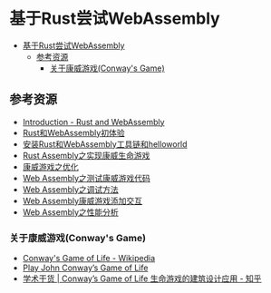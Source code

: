 # 基于Rust尝试WebAssembly

<!--ts-->
* [基于Rust尝试WebAssembly](#基于rust尝试webassembly)
   * [参考资源](#参考资源)
      * [关于康威游戏(Conway's Game)](#关于康威游戏conways-game)

<!-- Created by https://github.com/ekalinin/github-markdown-toc -->
<!-- Added by: runner, at: Tue Jul 12 11:42:36 UTC 2022 -->

<!--te-->

## 参考资源

- [Introduction - Rust and WebAssembly](https://rustwasm.github.io/docs/book/introduction.html)
- [Rust和WebAssembly初体验](https://web.archive.org/web/20220628021752/https://mp.weixin.qq.com/s/pEvCIZUmQkxBpgfG1IjWeQ)
- [安装Rust和WebAssembly工具链和helloworld](https://web.archive.org/web/20220628021759/https://mp.weixin.qq.com/s/yZ-oeM8gvqaDLxbyHMq3cQ)
- [Rust Assembly之实现康威生命游戏](https://web.archive.org/web/20220628021820/https://mp.weixin.qq.com/s/H-hXqMJ34rWgSGZU_WBBTA)
- [康威游戏之优化](https://web.archive.org/web/20220628021845/https://mp.weixin.qq.com/s/RINEWLkLOXEAbzw_ZuZiyA)
- [Web Assembly之测试康威游戏代码](https://web.archive.org/web/20220628021902/https://mp.weixin.qq.com/s/Y_PL_rhLzdv4yXFNjrRNgw)
- [Web Assembly之调试方法](https://web.archive.org/web/20220628021918/https://mp.weixin.qq.com/s/8GcasoM-K-T9EXY7LMuKnQ)
- [Web Assembly康威游戏添加交互](https://web.archive.org/web/20220628063042/https://mp.weixin.qq.com/s/3nn8on2ubRccgZxM8h2TJQ)
- [Web Assembly之性能分析](https://web.archive.org/web/20220628021938/https://mp.weixin.qq.com/s/t00GVCtN6iDKqlCi7zcA1A)

### 关于康威游戏(Conway's Game)

- [Conway's Game of Life - Wikipedia](https://en.wikipedia.org/wiki/Conway%27s_Game_of_Life)
- [Play John Conway’s Game of Life](https://playgameoflife.com/)
- [学术干货 | Conway’s Game of Life 生命游戏的建筑设计应用 - 知乎](https://zhuanlan.zhihu.com/p/261431820)